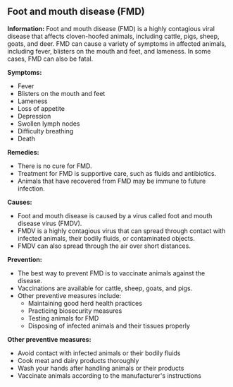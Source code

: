 ## Foot and mouth disease (FMD)

**Information:** Foot and mouth disease (FMD) is a highly contagious viral disease that affects cloven-hoofed animals, including cattle, pigs, sheep, goats, and deer. FMD can cause a variety of symptoms in affected animals, including fever, blisters on the mouth and feet, and lameness. In some cases, FMD can also be fatal.

**Symptoms:**

* Fever
* Blisters on the mouth and feet
* Lameness
* Loss of appetite
* Depression
* Swollen lymph nodes
* Difficulty breathing
* Death

**Remedies:**

* There is no cure for FMD.
* Treatment for FMD is supportive care, such as fluids and antibiotics.
* Animals that have recovered from FMD may be immune to future infection.

**Causes:**

* Foot and mouth disease is caused by a virus called foot and mouth disease virus (FMDV).
* FMDV is a highly contagious virus that can spread through contact with infected animals, their bodily fluids, or contaminated objects.
* FMDV can also spread through the air over short distances.

**Prevention:**

* The best way to prevent FMD is to vaccinate animals against the disease.
* Vaccinations are available for cattle, sheep, goats, and pigs.
* Other preventive measures include:
    * Maintaining good herd health practices
    * Practicing biosecurity measures
    * Testing animals for FMD
    * Disposing of infected animals and their tissues properly

**Other preventive measures:**

* Avoid contact with infected animals or their bodily fluids
* Cook meat and dairy products thoroughly
* Wash your hands after handling animals or their products
* Vaccinate animals according to the manufacturer's instructions
